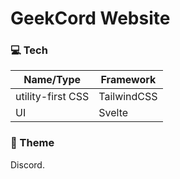 # GeekCord Website 



### 💻 Tech

| Name/Type         | Framework   |
| ----------------- | ----------- |
| utility-first CSS | TailwindCSS |
| UI                | Svelte      |





### 🎨 Theme

Discord. 
